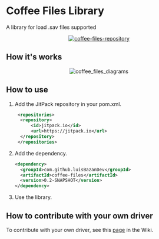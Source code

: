 # Coffee Files Library

A library for load .sav files supported

<div align="center">
 <a href="https://jitpack.io/#luisBazanDev/coffee-files">
  <img src="https://jitpack.io/v/luisBazanDev/coffee-files.svg" alt="coffee-files-repository">
 </a>
</div>

## How it's works

<div align="center">

![coffee_files_diagrams](https://github.com/luisBazanDev/coffee-files/assets/114754842/fe0d9534-2f9c-46f0-9250-665749d8980c)

</div>

## How to use

1. Add the JitPack repository in your pom.xml.

   ```xml
    <repositories>
     <repository>
         <id>jitpack.io</id>
         <url>https://jitpack.io</url>
     </repository>
    </repositories>
   ```

2. Add the dependency.

   ```xml
   <dependency>
     <groupId>com.github.luisBazanDev</groupId>
     <artifactId>coffee-files</artifactId>
     <version>0.2-SNAPSHOT</version>
   </dependency>
   ```

3. Use the library.

## How to contribute with your own driver

To contribute with your own driver, see this
[page](https://github.com/luisBazanDev/coffee-files/wiki/Haciendo-mi-driver) in
the Wiki.
